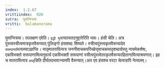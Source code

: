 ```yaml
---
index:  1.2.67
vrittiindex:  920
sutra:  पुमान्स्त्रिया
vritti:  balamanorama 
---
```


पुमान्स्त्रिया। तल्लक्षण एवेति। `वृद्धो यूने`त्यतस्तदनुवृत्तेरिति भावः। हंसी चेति। अत्र पुंस्त्वस्त्रीत्वमात्रकृतवैरूप्यात् पुंलिङ्गो हंसशब्दः शिष्यते। स्त्रीत्वपुंस्त्वकृतवैरूप्यादेव `सरूपाणामि`त्यस्याऽप्राप्तिः। मातृमातरावित्यत्र जननीवाचकपरिच्छेत्तृवाचकमातृशब्दयोस्तु नायमेकशेषः, एकविभक्तो सरूपाणामित्यनुवर्त्य एकविभक्तौ सरूपाणां स्त्रीत्वपुंस्त्वेतरकृतवैरूप्यरहितानामित्याश्रयणात्। इह च मातरावित्यत्र `अप्तृ`न्निति दीर्घतदभावाभ्यामपि वैरूप्यात्।अत एव हंसश्च वरटा चेत्यत्रापि नेत्यलम्। 

